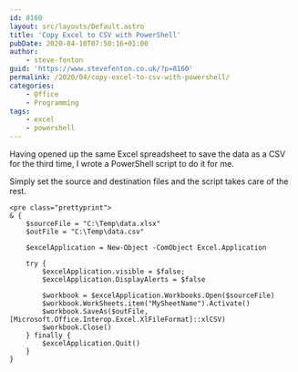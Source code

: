 ```yaml
---
id: 8160
layout: src/layouts/Default.astro
title: 'Copy Excel to CSV with PowerShell'
pubDate: 2020-04-10T07:50:16+01:00
author:
    - steve-fenton
guid: 'https://www.stevefenton.co.uk/?p=8160'
permalink: /2020/04/copy-excel-to-csv-with-powershell/
categories:
    - Office
    - Programming
tags:
    - excel
    - powershell
---
```


Having opened up the same Excel spreadsheet to save the data as a CSV for the third time, I wrote a PowerShell script to do it for me.

Simply set the source and destination files and the script takes care of the rest.

```
<pre class="prettyprint">
& {
    $sourceFile = "C:\Temp\data.xlsx"
    $outFile = "C:\Temp\data.csv"

    $excelApplication = New-Object -ComObject Excel.Application 

    try {
        $excelApplication.visible = $false;
        $excelApplication.DisplayAlerts = $false 

        $workbook = $excelApplication.Workbooks.Open($sourceFile) 
        $workbook.WorkSheets.item("MySheetName").Activate()
        $workbook.SaveAs($outFile, [Microsoft.Office.Interop.Excel.XlFileFormat]::xlCSV)
        $workbook.Close() 
    } finally {
        $excelApplication.Quit()
    }
}
```